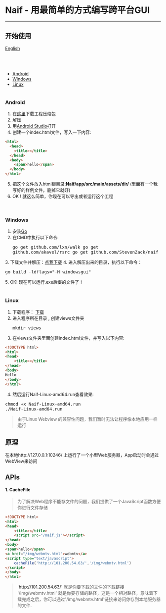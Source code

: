 # Naif - 用最简单的方式编写跨平台GUI
***
## 开始使用
<a href="https://github.com/StevenZack/naif/blob/master/README.md">English</a><br><br><br>
<br>
- <a href="#android">Android</a>
- <a href="windows">Windows</a>
- <a href="linux">Linux</a>
<br><br>
### <a name="android">Android</a>

 1. 在<a href="https://github.com/StevenZack/naif/releases">这里</a>下载工程压缩包<br>
 2. 解压<br>
 3. 用<a href="https://developer.android.com/studio/index.html">Android Studio</a>打开<br>
 4. 创建一个index.html文件，写入一下内容:<br>
``` html
<html>
  <head>
  	<title></title>
  </head>
  <body>
    <span>hello</span>
  </body>
</html>
```
 5. 把这个文件放入html根目录:<b>Naif/app/src/main/assets/dir/</b> (里面有一个我写好的样例文件，删掉它就好)<br>
 6. OK ! 就这么简单，你现在可以导出或者运行这个工程<br>
<br><br>

### <a name="windows">Windows</a>
1. 安装<a href="http://golang.org/">Go</a>
2. 在CMD中执行以下命令:<pre>go get github.com/lxn/walk
go get github.com/akavel/rsrc
go get github.com/StevenZack/naif
</pre>
3. 下载文件并解压：<a href="https://github.com/StevenZack/naif/releases/download/latest/Naif-Windows-x86.7z">点我下载</a>
4. 进入解压出来的目录，执行以下命令：<pre>go build -ldflags="-H windowsgui"</pre>
5. OK! 现在可以运行.exe后缀的文件了！
<br><br>

### <a name="linux">Linux</a>
1. 下载程序： <a href="https://github.com/StevenZack/naif/releases/download/latest/Naif-Linux-amd64.run">下载</a>
2. 进入程序所在目录 , 创建views文件夹<pre>mkdir views</pre>
3. 在views文件夹里面创建index.html文件，并写入以下内容:
```html
<!DOCTYPE html>
<html>
<head>
	<title></title>
</head>
<body>
Hello
</body>
</html>
```
4. 然后运行Naif-Linux-amd64.run查看效果:
<pre>
chmod +x Naif-Linux-amd64.run
./Naif-Linux-amd64.run
</pre>
> 由于Linux Webview 的兼容性问题，我们暂时无法让程序像本地应用一样运行


## 原理
在本地http://127.0.0.1:10246/ 上运行了一个小型Web服务器，App启动时会通过WebView来访问

## APIs
#### 1. CacheFile 
> 为了解决Web程序不能存文件的问题，我们提供了一个JavaScript函数方便你进行文件存储
``` html
<!DOCTYPE html>
<html>
<head>
	<title></title>
	<script src="/naif.js"></script>
</head>
<body>
<span>hello</span>
<a href="/img/webmtv.html">webmtv</a>
<script type="text/javascript">
	cacheFile('http://101.200.54.63/','/img/webmtv.html')
</script>
</body>
</html>
```
> 'http://101.200.54.63/' 就是你要下载的文件的下载链接<br>
'/img/webmtv.html' 就是你要存储的路径，这是一个相对路径，意味着下载完成之后，你可以通过'/img/webmtv.html'链接来访问你存到本地服务器的文件.<br>

